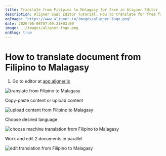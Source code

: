 ```yaml
---
title: Translate from Filipino to Malagasy for free in Aligner Editor
description: Aligner Dual Editor Tutorial. How to translate for free from Filipino to Malagasy. Aligner is multilingual document management platform. 
ogImage: "https://www.aligner.io/images/aligner-logo.png"
date: 2020-05-06T07:09:21+03:00
image: ../images/aligner-logo.png
onBlog: true
---
```


# How to translate document from Filipino to Malagasy

1. Go to editor at [app.aligner.io](https://app.aligner.io "Aligner App web page")

![translate from Filipino to Malagasy](../aligner-blank-editor.png "translate from Filipino to Malagasy")

Copy-paste content or upload content

![upload content from Filipino to Malagasy](../aligner-uploaded-document.png "upload content from Filipino to Malagasy")

Choose desired language

![choose machine translation from Filipino to Malagasy](../aligner-language-dropdown.png "choose machine translation from Filipino to Malagasy")

Work and edit 2 documents in parallel

![edit translation from Filipino to Malagasy](../aligner-double-sitded-editor.png "edit translation from Filipino to Malagasy")

